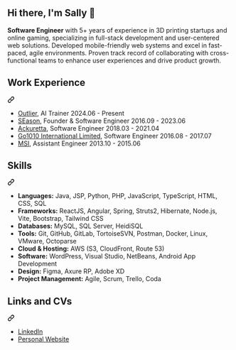 ## Hi there, I'm Sally 👋


<b>Software Engineer</b> with 5+ years of experience in 3D printing startups and online gaming, specializing in full-stack development and user-centered web solutions. Developed mobile-friendly web systems and excel in fast-paced, agile environments. Proven track record of collaborating with cross-functional teams to enhance user experiences and drive product growth.

<div class="markdown-heading" dir="auto"><h2 tabindex="-1" class="heading-element" dir="auto">Work Experience</h2><a id="user-content-work-experience" class="anchor" aria-label="Permalink: Work Experience" href="#work-experience"><svg class="octicon octicon-link" viewBox="0 0 16 16" version="1.1" width="16" height="16" aria-hidden="true"><path d="m7.775 3.275 1.25-1.25a3.5 3.5 0 1 1 4.95 4.95l-2.5 2.5a3.5 3.5 0 0 1-4.95 0 .751.751 0 0 1 .018-1.042.751.751 0 0 1 1.042-.018 1.998 1.998 0 0 0 2.83 0l2.5-2.5a2.002 2.002 0 0 0-2.83-2.83l-1.25 1.25a.751.751 0 0 1-1.042-.018.751.751 0 0 1-.018-1.042Zm-4.69 9.64a1.998 1.998 0 0 0 2.83 0l1.25-1.25a.751.751 0 0 1 1.042.018.751.751 0 0 1 .018 1.042l-1.25 1.25a3.5 3.5 0 1 1-4.95-4.95l2.5-2.5a3.5 3.5 0 0 1 4.95 0 .751.751 0 0 1-.018 1.042.751.751 0 0 1-1.042.018 1.998 1.998 0 0 0-2.83 0l-2.5 2.5a1.998 1.998 0 0 0 0 2.83Z"></path></svg></a></div>

<ul dir="auto">
<li><a href="https://outlier.ai/" rel="nofollow" target="_blank">Outlier</a>, AI Trainer   2024.06 - Present</li>
<li><a href="https://slyesn.wordpress.com/" rel="nofollow" target="_blank">SEason</a>, Founder & Software Engineer   2016.09 - 2023.06</li>
  <li><a href="https://ackuretta.com/?srsltid=AfmBOorT4VzZEhx6GchHXi_LN5sCKKuuwmmJiPFthjQFaIsjpRSbbGRR" target="_blank" rel="nofollow">Ackuretta</a>, Software Engineer   2018.03 - 2021.04</li>
  <li><a href="https://www.job852.com/Personal/CorpInfoE.aspx?bid=757" rel="nofollow" target="_blank">Go1010 International Limited</a>, Software Engineer   2016.08 - 2017.07</li>
  <li><a href="https://www.msi.com/index.php" rel="nofollow" target="_blank">MSI</a>, Assistant Engineer   2013.10 - 2015.06</li>
</ul>


<div class="markdown-heading" dir="auto"><h2 tabindex="-1" class="heading-element" dir="auto">Skills</h2><a id="user-content-skills" class="anchor" aria-label="Permalink: Skills" href="#skills"><svg class="octicon octicon-link" viewBox="0 0 16 16" version="1.1" width="16" height="16" aria-hidden="true"><path d="m7.775 3.275 1.25-1.25a3.5 3.5 0 1 1 4.95 4.95l-2.5 2.5a3.5 3.5 0 0 1-4.95 0 .751.751 0 0 1 .018-1.042.751.751 0 0 1 1.042-.018 1.998 1.998 0 0 0 2.83 0l2.5-2.5a2.002 2.002 0 0 0-2.83-2.83l-1.25 1.25a.751.751 0 0 1-1.042-.018.751.751 0 0 1-.018-1.042Zm-4.69 9.64a1.998 1.998 0 0 0 2.83 0l1.25-1.25a.751.751 0 0 1 1.042.018.751.751 0 0 1 .018 1.042l-1.25 1.25a3.5 3.5 0 1 1-4.95-4.95l2.5-2.5a3.5 3.5 0 0 1 4.95 0 .751.751 0 0 1-.018 1.042.751.751 0 0 1-1.042.018 1.998 1.998 0 0 0-2.83 0l-2.5 2.5a1.998 1.998 0 0 0 0 2.83Z"></path></svg></a></div>

<ul dir="auto">
<li><b>Languages:</b> Java, JSP, Python, PHP, JavaScript, TypeScript, HTML, CSS, SQL</li>
<li><b>Frameworks:</b> ReactJS, Angular, Spring, Struts2, Hibernate, Node.js, Vite, Bootstrap, Tailwind CSS</li>
<li><b>Databases:</b> MySQL, SQL Server, HeidiSQL</li>
<li><b>Tools:</b> Git, GitHub, GitLab, TortoiseSVN, Postman, Docker, Linux, VMware, Octoparse</li>
<li><b>Cloud & Hosting:</b> AWS (S3, CloudFront, Route 53)</li>
<li><b>Software:</b> WordPress, Visual Studio, NetBeans, Android App Development</li>
<li><b>Design:</b> Figma, Axure RP, Adobe XD</li>
<li><b>Project Management:</b> Agile, Scrum, Trello, Coda</li>
</ul>

<div class="markdown-heading" dir="auto"><h2 tabindex="-1" class="heading-element" dir="auto">Links and CVs</h2><a id="user-content-links-and-cvs" class="anchor" aria-label="Permalink: Links and CVs" href="#links-and-cvs"><svg class="octicon octicon-link" viewBox="0 0 16 16" version="1.1" width="16" height="16" aria-hidden="true"><path d="m7.775 3.275 1.25-1.25a3.5 3.5 0 1 1 4.95 4.95l-2.5 2.5a3.5 3.5 0 0 1-4.95 0 .751.751 0 0 1 .018-1.042.751.751 0 0 1 1.042-.018 1.998 1.998 0 0 0 2.83 0l2.5-2.5a2.002 2.002 0 0 0-2.83-2.83l-1.25 1.25a.751.751 0 0 1-1.042-.018.751.751 0 0 1-.018-1.042Zm-4.69 9.64a1.998 1.998 0 0 0 2.83 0l1.25-1.25a.751.751 0 0 1 1.042.018.751.751 0 0 1 .018 1.042l-1.25 1.25a3.5 3.5 0 1 1-4.95-4.95l2.5-2.5a3.5 3.5 0 0 1 4.95 0 .751.751 0 0 1-.018 1.042.751.751 0 0 1-1.042.018 1.998 1.998 0 0 0-2.83 0l-2.5 2.5a1.998 1.998 0 0 0 0 2.83Z"></path></svg></a></div>

<ul dir="auto">
<li><a href="https://www.linkedin.com/in/starfish7982" rel="nofollow">LinkedIn</a></li>
<li><a href="https://www.sally-lin.com/" target="_blank" rel="nofollow">Personal Website</a></li>
</ul>

<!--
**starfish7982-crypto/starfish7982-crypto** is a ✨ _special_ ✨ repository because its `README.md` (this file) appears on your GitHub profile.

Here are some ideas to get you started:

- 🔭 I’m currently working on ...
- 🌱 I’m currently learning ...
- 👯 I’m looking to collaborate on ...
- 🤔 I’m looking for help with ...
- 💬 Ask me about ...
- 📫 How to reach me: ...
- 😄 Pronouns: ...
- ⚡ Fun fact: ...
-->
